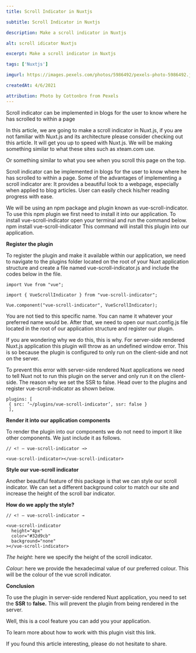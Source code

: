```yaml
---
title: Scroll Indicator in Nuxtjs

subtitle: Scroll Indicator in Nuxtjs

description: Make a scroll indicator in Nuxtjs

alt: scroll idicator Nuxtjs

excerpt: Make a scroll indicator in Nuxtjs

tags: ['Nuxtjs']

imgurl: https://images.pexels.com/photos/5986492/pexels-photo-5986492.jpeg?auto=compress&cs=tinysrgb&w=1600

createdAt: 4/6/2021

attribution: Photo by Cottonbro from Pexels
---
```


Scroll indicator can be implemented in blogs for the user to know where he has scrolled to within a page

In this article, we are going to make a scroll indicator in Nuxt.js, if you are not familiar with Nuxt.js and its architecture please consider checking out this article. It will get you up to speed with Nuxt.js. We will be making something similar to what these sites such as xteam.com use.

Or something similar to what you see when you scroll this page on the top.

Scroll indicator can be implemented in blogs for the user to know where he has scrolled to within a page. Some of the advantages of implementing a scroll indicator are:
It provides a beautiful look to a webpage, especially when applied to blog articles.
User can easily check his/her reading progress with ease.

We will be using an npm package and plugin known as vue-scroll-indicator.
To use this npm plugin we first need to install it into our application.
To install vue-scroll-indicator open your terminal and run the command below.
npm install vue-scroll-indicator
This command will install this plugin into our application.

**Register the plugin**

To register the plugin and make it available within our application, we need to navigate to the plugins folder located on the root of your Nuxt application structure and create a file named vue-scroll-indicator.js and include the codes below in the file.

```js{1,3-5}[vue-scroll-indicator.js]
import Vue from "vue";

import { VueScrollIndicator } from "vue-scroll-indicator";

Vue.component("vue-scroll-indicator", VueScrollIndicator);
```

You are not tied to this specific name. You can name it whatever your preferred name would be.
After that, we need to open our nuxt.config.js file located in the root of our application structure and register our plugin.

If you are wondering why we do this, this is why.
For server-side rendered Nuxt.js application this plugin will throw as an undefined window error. This is so because the plugin is configured to only run on the client-side and not on the server.

To prevent this error with server-side rendered Nuxt applications we need to tell Nuxt not to run this plugin on the server and only run it on the client-side.
The reason why we set the SSR to false.
Head over to the plugins and register vue-scroll-indicator as shown below.

```js{1,3-5}
plugins: [
 { src: ‘~/plugins/vue-scroll-indicator’, ssr: false }
 ],

```

**Render it into our application components**

To render the plugin into our components we do not need to import it like other components. We just include it as follows.

```js{1,3-5}
// <! — vue-scroll-indicator →>

<vue-scroll-indicator></vue-scroll-indicator>
```

**Style our vue-scroll indicator**

Another beautiful feature of this package is that we can style our scroll indicator.
We can set a different background color to match our site and increase the height of the scroll bar indicator.

**How do we apply the style?**

```js{1,3-5}
// <! — vue-scroll-indicator →

<vue-scroll-indicator
  height="4px"
  color="#32d9cb"
  background="none"
></vue-scroll-indicator>
```

_The height_: here we specify the height of the scroll indicator.

_Colour_: here we provide the hexadecimal value of our preferred colour. This will be the colour of the vue scroll indicator.

**Conclusion**

To use the plugin in server-side rendered Nuxt application, you need to set the **SSR** to **false.**
This will prevent the plugin from being rendered in the server.

Well, this is a cool feature you can add you your application.

To learn more about how to work with this plugin visit this link.

If you found this article interesting, please do not hesitate to share.
